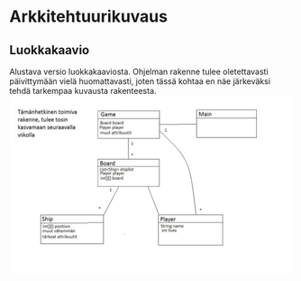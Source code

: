 # Arkkitehtuurikuvaus
## Luokkakaavio
Alustava versio luokkakaaviosta. Ohjelman rakenne tulee oletettavasti päivittymään vielä huomattavasti, joten tässä kohtaa en näe
järkeväksi tehdä tarkempaa kuvausta rakenteesta.
![Alustava luokkakaavio](https://github.com/ajarola/otm-harjoitustyo/blob/master/dokumentointi/kuvat/luokkakaavio.png)
